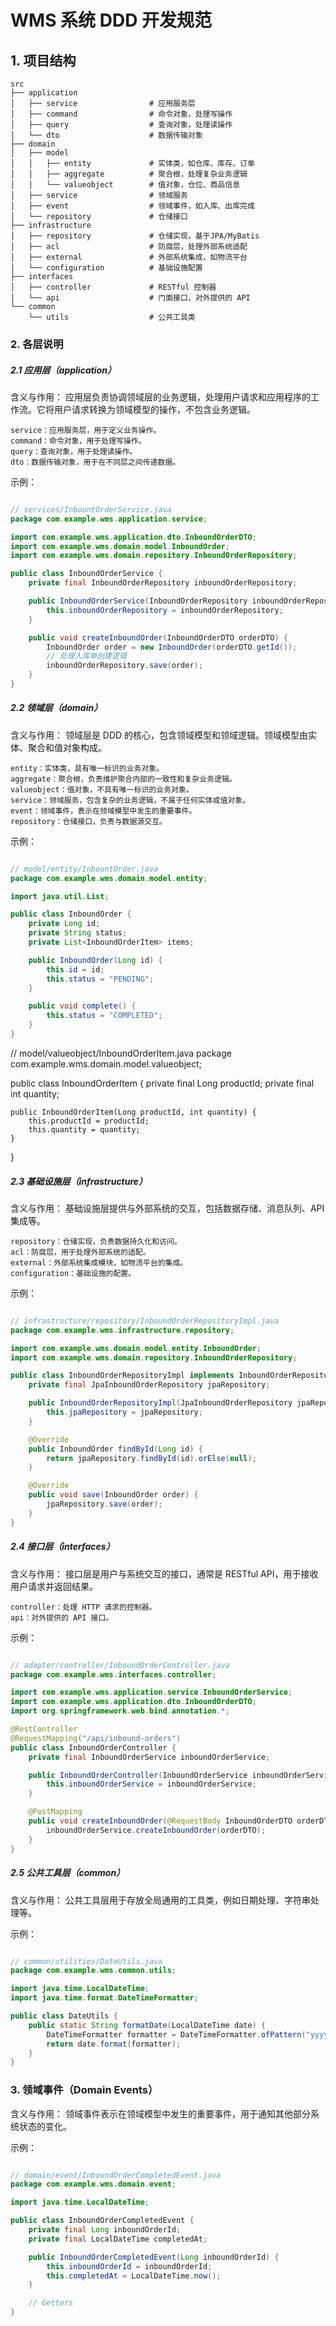 # WMS 系统 DDD 开发规范

## 1. 项目结构

```plaintext
src
├── application
│   ├── service                # 应用服务层
│   ├── command                # 命令对象，处理写操作
│   ├── query                  # 查询对象，处理读操作
│   └── dto                    # 数据传输对象
├── domain
│   ├── model
│   │   ├── entity             # 实体类，如仓库、库存、订单
│   │   ├── aggregate          # 聚合根，处理复杂业务逻辑
│   │   └── valueobject        # 值对象，仓位、商品信息
│   ├── service                # 领域服务
│   ├── event                  # 领域事件，如入库、出库完成
│   └── repository             # 仓储接口
├── infrastructure
│   ├── repository             # 仓储实现，基于JPA/MyBatis
│   ├── acl                    # 防腐层，处理外部系统适配
│   ├── external               # 外部系统集成，如物流平台
│   └── configuration          # 基础设施配置
├── interfaces
│   ├── controller             # RESTful 控制器
│   └── api                    # 门面接口，对外提供的 API
└── common
    └── utils                  # 公共工具类
```

### 2. 各层说明

##### 2.1 应用层（application）

含义与作用： 应用层负责协调领域层的业务逻辑，处理用户请求和应用程序的工作流。它将用户请求转换为领域模型的操作，不包含业务逻辑。

    service：应用服务层，用于定义业务操作。
    command：命令对象，用于处理写操作。
    query：查询对象，用于处理读操作。
    dto：数据传输对象，用于在不同层之间传递数据。

示例：

```java

// services/InbountOrderService.java
package com.example.wms.application.service;

import com.example.wms.application.dto.InboundOrderDTO;
import com.example.wms.domain.model.InboundOrder;
import com.example.wms.domain.repository.InboundOrderRepository;

public class InboundOrderService {
    private final InboundOrderRepository inboundOrderRepository;

    public InboundOrderService(InboundOrderRepository inboundOrderRepository) {
        this.inboundOrderRepository = inboundOrderRepository;
    }

    public void createInboundOrder(InboundOrderDTO orderDTO) {
        InboundOrder order = new InboundOrder(orderDTO.getId());
        // 处理入库单创建逻辑
        inboundOrderRepository.save(order);
    }
}
```

##### 2.2 领域层（domain）

含义与作用： 领域层是 DDD 的核心，包含领域模型和领域逻辑。领域模型由实体、聚合和值对象构成。

    entity：实体类，具有唯一标识的业务对象。
    aggregate：聚合根，负责维护聚合内部的一致性和复杂业务逻辑。
    valueobject：值对象，不具有唯一标识的业务对象。
    service：领域服务，包含复杂的业务逻辑，不属于任何实体或值对象。
    event：领域事件，表示在领域模型中发生的重要事件。
    repository：仓储接口，负责与数据源交互。

示例：

```java

// model/entity/InbountOrder.java
package com.example.wms.domain.model.entity;

import java.util.List;

public class InboundOrder {
    private Long id;
    private String status;
    private List<InboundOrderItem> items;

    public InboundOrder(Long id) {
        this.id = id;
        this.status = "PENDING";
    }

    public void complete() {
        this.status = "COMPLETED";
    }
}
```

// model/valueobject/InboundOrderItem.java
package com.example.wms.domain.model.valueobject;

public class InboundOrderItem {
private final Long productId;
private final int quantity;

    public InboundOrderItem(Long productId, int quantity) {
        this.productId = productId;
        this.quantity = quantity;
    }

}

##### 2.3 基础设施层（infrastructure）

含义与作用： 基础设施层提供与外部系统的交互，包括数据存储、消息队列、API 集成等。

    repository：仓储实现，负责数据持久化和访问。
    acl：防腐层，用于处理外部系统的适配。
    external：外部系统集成模块，如物流平台的集成。
    configuration：基础设施的配置。

示例：

```java

// infrastructure/repository/InboundOrderRepositoryImpl.java
package com.example.wms.infrastructure.repository;

import com.example.wms.domain.model.entity.InboundOrder;
import com.example.wms.domain.repository.InboundOrderRepository;

public class InboundOrderRepositoryImpl implements InboundOrderRepository {
    private final JpaInboundOrderRepository jpaRepository;

    public InboundOrderRepositoryImpl(JpaInboundOrderRepository jpaRepository) {
        this.jpaRepository = jpaRepository;
    }

    @Override
    public InboundOrder findById(Long id) {
        return jpaRepository.findById(id).orElse(null);
    }

    @Override
    public void save(InboundOrder order) {
        jpaRepository.save(order);
    }
}
```

##### 2.4 接口层（interfaces）

含义与作用： 接口层是用户与系统交互的接口，通常是 RESTful API，用于接收用户请求并返回结果。

    controller：处理 HTTP 请求的控制器。
    api：对外提供的 API 接口。

示例：

```java

// adapter/controller/InboundOrderController.java
package com.example.wms.interfaces.controller;

import com.example.wms.application.service.InboundOrderService;
import com.example.wms.application.dto.InboundOrderDTO;
import org.springframework.web.bind.annotation.*;

@RestController
@RequestMapping("/api/inbound-orders")
public class InboundOrderController {
    private final InboundOrderService inboundOrderService;

    public InboundOrderController(InboundOrderService inboundOrderService) {
        this.inboundOrderService = inboundOrderService;
    }

    @PostMapping
    public void createInboundOrder(@RequestBody InboundOrderDTO orderDTO) {
        inboundOrderService.createInboundOrder(orderDTO);
    }
}
```

##### 2.5 公共工具层（common）

含义与作用： 公共工具层用于存放全局通用的工具类，例如日期处理、字符串处理等。

示例：

```java

// common/utilities/DateUtils.java
package com.example.wms.common.utils;

import java.time.LocalDateTime;
import java.time.format.DateTimeFormatter;

public class DateUtils {
    public static String formatDate(LocalDateTime date) {
        DateTimeFormatter formatter = DateTimeFormatter.ofPattern("yyyy-MM-dd HH:mm:ss");
        return date.format(formatter);
    }
}
```

### 3. 领域事件（Domain Events）

含义与作用： 领域事件表示在领域模型中发生的重要事件，用于通知其他部分系统状态的变化。

示例：

```java

// domain/event/InboundOrderCompletedEvent.java
package com.example.wms.domain.event;

import java.time.LocalDateTime;

public class InboundOrderCompletedEvent {
    private final Long inboundOrderId;
    private final LocalDateTime completedAt;

    public InboundOrderCompletedEvent(Long inboundOrderId) {
        this.inboundOrderId = inboundOrderId;
        this.completedAt = LocalDateTime.now();
    }

    // Getters
}
```

